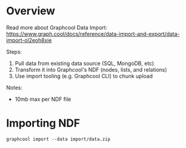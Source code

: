 # Overview

Read more about Graphcool Data Import: https://www.graph.cool/docs/reference/data-import-and-export/data-import-ol2eoh8xie

Steps:

1) Pull data from existing data source (SQL, MongoDB, etc)
2) Transform it into Graphcool's NDF (nodes, lists, and relations)
3) Use import tooling (e.g. Graphcool CLI) to chunk upload

Notes:
* 10mb max per NDF file

# Importing NDF

`graphcool import --data import/data.zip`